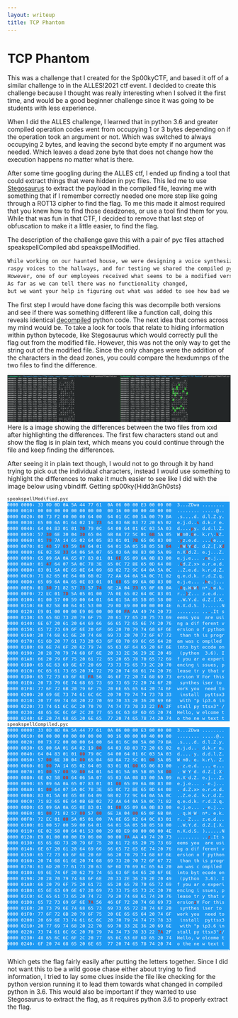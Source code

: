 ```yaml
---
layout: writeup
title: TCP Phantom
---
```

# TCP Phantom

This was a challenge that I created for the Sp00kyCTF, and based it off of a similar challenge to in the ALLES!2021 ctf event. I decided to create this challenge because I thought was really interesting when I solved it the first time, and would be a good beginner challenge since it was going to be students with less experience.

When I did the ALLES challenge, I learned that in python 3.6 and greater compiled operation codes went from occupying 1 or 3 bytes depending on if the operation took an argument or not. Which was switched to always occupying 2 bytes, and leaving the second byte empty if no argument was needed. Which leaves a dead zone byte that does not change how the execution happens no matter what is there.

After some time googling during the ALLES ctf, I ended up finding a tool that could extract things that were hidden in pyc files. This led me to use [Stegosaurus](https://bitbucket.org/jherron/stegosaurus/src/master/) to extract the payload in the compiled file, leaving me with something that if I remember correctly needed one more step like going through a ROT13 cipher to find the flag. To me this made it almost required that you knew how to find those deadzones, or use a tool find them for you. While that was fun in that CTF, I decided to remove that last step of obfuscation to make it a little easier, to find the flag.

The description of the challenge gave this with a pair of pyc files attached speakspellCompiled abd speakspellModified.

```txt
While working on our haunted house, we were designing a voice synthesizer to add some 
raspy voices to the hallways, and for testing we shared the compiled python to save that little bit of bandwidth. 
However, one of our employees received what seems to be a modified version with a different hash and ran it. 
As far as we can tell there was no functionality changed, 
but we want your help in figuring out what was added to see how bad we were hacked.
```

The first step I would have done facing this was decompile both versions and see if there was something different like a function call, doing this reveals identical <a href="https://github.com/trwbox/CTFWriteUps/blob/master/competitions/sp00kyCTF/TCPPhantom/decompiled.py" target="_blank">decompiled</a> python code. The next idea that comes across my mind would be. To take a look for tools that relate to hiding information within python bytecode, like Stegosaurus which would correctly pull the flag out from the modified file. However, this was not the only way to get the string out of the modified file. Since the only changes were the addition of the characters in the dead zones, you could compare the hexdumnps of the two files to find the difference.

![HexSolution](xxdOfPythonFilesColored.png)
Here is a image showing the differences between the two files from xxd after highlighting the differences. The first few characters stand out and show the flag is in plain text, which means you could continue through the file and keep finding the differences.

After seeing it in plain text though, I would not to go through it by hand trying to pick out the individual characters, instead I would use something to highlight the differences to make it much easier to see like I did with the image below using vbindiff. Getting sp00ky{Hidd3nGh0sts}

![vbindiff](vbindiffPython.png)

Which gets the flag fairly easily after putting the letters together. Since I did not want this to be a wild goose chase either about trying to find information, I tried to lay some clues inside the file like checking for the python version running it to lead them towards what changed in compiled python in 3.6. This would also be important if they wanted to use Stegosaurus to extract the flag, as it requires python 3.6 to properly extract the flag.
